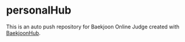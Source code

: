 # personalHub
This is an auto push repository for Baekjoon Online Judge created with [BaekjoonHub](https://github.com/BaekjoonHub/BaekjoonHub).
